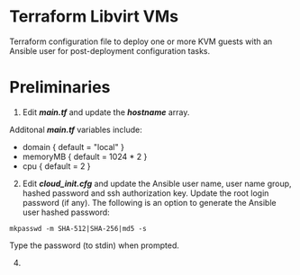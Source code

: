 # Terraform Libvirt VMs

Terraform configuration file to deploy one or more KVM guests with an Ansible user for post-deployment configuration tasks. 

# Preliminaries

1. Edit <b><i>main.tf</b></i> and update the <b><i>hostname</b></i> array. 

Additonal <b><i>main.tf</b></i> variables include: 

- domain { default = "local" }
- memoryMB { default = 1024 * 2 }
- cpu { default = 2 }

2. Edit <b><i>cloud_init.cfg</b></i> and update the Ansible user name, user name group, hashed password and ssh authorization key. Update the root login password (if any). The following is an option to generate the Ansible user hashed password:

`mkpasswd -m SHA-512|SHA-256|md5 -s` 

Type the password (to stdin) when prompted. 



4. 

